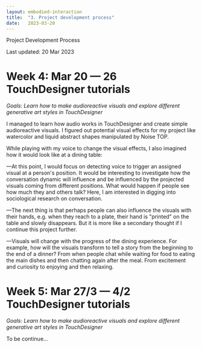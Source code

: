 ```yaml
---
layout: embodied-interaction
title:  "3. Project development process"
date:   2023-03-20
---
```


<div id="content-container">
  <div class="col w-45">
    <div class="text-wrapper">
      <p class="bold">Project Development Process</p>
      <p class="caption">Last updated: 20 Mar 2023</p>
      <h1>Week 4: Mar 20 — 26 TouchDesigner tutorials</h1>
      <p style="font-style: italic">Goals: Learn how to make audioreactive visuals and explore different generative art styles in TouchDesigner</p>
      <p>I managed to learn how audio works in TouchDesigner and create simple audioreactive visuals. I figured out potential visual effects for my project like watercolor and liquid abstract shapes manipulated by Noise TOP.</p>
      <p>While playing with my voice to change the visual effects, I also imagined how it would look like at a dining table:</p> 
      <p>—At this point, I would focus on detecting voice to trigger an assigned visual at a person's position. It would be interesting to investigate how the conversation dynamic will influence and be influenced by the projected visuals coming from different positions. What would happen if people see how much they and others talk? Here, I am interested in digging into sociological research on conversation.</p>
      <p>—The next thing is that perhaps people can also influence the visuals with their hands, e.g. when they reach to a plate, their hand is "printed" on the table and slowly disappears. But it is more like a secondary thought if I continue this project further.</p>
      <p>—Visuals will change with the progress of the dining experience. For example, how will the visuals transform to tell a story from the beginning to the end of a dinner? From when people chat while waiting for food to eating the main dishes and then chatting again after the meal. From excitement and curiosity to enjoying and then relaxing.</p>
      <h1>Week 5: Mar 27/3 — 4/2 TouchDesigner tutorials</h1>
      <p style="font-style: italic">Goals: Learn how to make audioreactive visuals and explore different generative art styles in TouchDesigner</p>
      <p style="margin-bottom: 50px;">To be continue...</p>
    </div>
  </div>
  <div class="col w-45">
    <div class="img-wrapper">
    <!-- <video controls>
      <source src="{{site.baseurl}}/assets/img/embodied-interaction/particle-demo.mp4" type="video/mp4">
    </video> -->
    <img src="{{site.baseurl}}/assets/img/embodied-interaction/null6.JPG" alt="">
    <img src="{{site.baseurl}}/assets/img/embodied-interaction/null1.JPG" alt="">
    <img src="{{site.baseurl}}/assets/img/embodied-interaction/bg.JPG" alt="">
    <img src="{{site.baseurl}}/assets/img/embodied-interaction/sketch-2.jpeg" alt="">
    </div>
  </div>
</div>